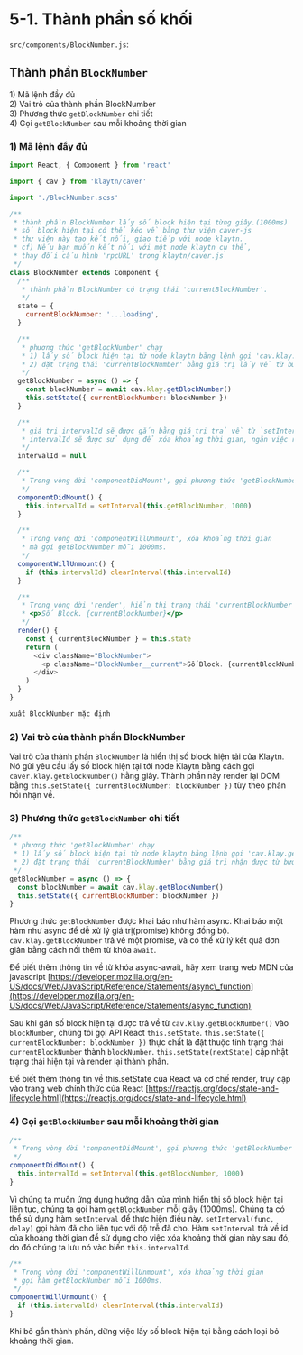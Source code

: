 # 5-1. Thành phần số khối <a id="5-1-blocknumber-component"></a>

`src/components/BlockNumber.js`:

## Thành phần `BlockNumber` <a id="blocknumber-component"></a>

1\) Mã lệnh đầy đủ  
2\) Vai trò của thành phần BlockNumber  
3\) Phương thức `getBlockNumber` chi tiết  
4\) Gọi `getBlockNumber` sau mỗi khoảng thời gian

### 1\) Mã lệnh đầy đủ <a id="1-full-code"></a>

```javascript
import React, { Component } from 'react'

import { cav } from 'klaytn/caver'

import './BlockNumber.scss'

/**
 * thành phần BlockNumber lấy số block hiện tại từng giây.(1000ms)
 * số block hiện tại có thể kéo về bằng thư viện caver-js
 * thư viện này tạo kết nối, giao tiếp với node klaytn.
 * cf) Nếu bạn muốn kết nối với một node klaytn cụ thể,
 * thay đổi cấu hình 'rpcURL' trong klaytn/caver.js
 */
class BlockNumber extends Component {
  /**
   * thành phần BlockNumber có trạng thái 'currentBlockNumber'.
   */
  state = {
    currentBlockNumber: '...loading',
  }

  /**
   * phương thức 'getBlockNumber' chạy
   * 1) lấy số block hiện tại từ node klaytn bằng lệnh gọi 'cav.klay.getBlockNumber()'
   * 2) đặt trạng thái 'currentBlockNumber' bằng giá trị lấy về từ bước 1).
   */
  getBlockNumber = async () => {
    const blockNumber = await cav.klay.getBlockNumber()
    this.setState({ currentBlockNumber: blockNumber })
  }

  /**
   * giá trị intervalId sẽ được gắn bằng giá trị trả về từ `setInterval`.
   * intervalId sẽ được sử dụng để xóa khoảng thời gian, ngăn việc rò rỉ bộ nhớ.
   */
  intervalId = null

  /**
   * Trong vòng đời 'componentDidMount', gọi phương thức 'getBlockNumber' sau mỗi khoảng thời gian.
   */
  componentDidMount() {
    this.intervalId = setInterval(this.getBlockNumber, 1000)
  }

  /**
   * Trong vòng đời 'componentWillUnmount', xóa khoảng thời gian
   * mà gọi getBlockNumber mỗi 1000ms.
   */
  componentWillUnmount() {
    if (this.intervalId) clearInterval(this.intervalId)
  }

  /**
   * Trong vòng đời 'render', hiển thị trạng thái 'currentBlockNumber' như dưới đây:
   * <p>Số Block. {currentBlockNumber}</p>
   */
  render() {
    const { currentBlockNumber } = this.state
    return (
      <div className="BlockNumber">
        <p className="BlockNumber__current">Số Block. {currentBlockNumber}</p>
      </div>
    )
  }
}

xuất BlockNumber mặc định
```

### 2\) Vai trò của thành phần BlockNumber <a id="2-blocknumber-component-s-role"></a>

Vai trò của thành phần `BlockNumber` là hiển thị số block hiện tải của Klaytn.  
Nó gửi yêu cầu lấy số block hiện tại tới node Klaytn bằng cách gọi `caver.klay.getBlockNumber()` hằng giây. Thành phần này render lại DOM bằng `this.setState({ currentBlockNumber: blockNumber })` tùy theo phản hồi nhận về.

### 3\) Phương thức `getBlockNumber` chi tiết <a id="3-getblocknumber-method-in-detail"></a>

```javascript
/**
 * phương thức 'getBlockNumber' chạy
 * 1) lấy số block hiện tại từ node klaytn bằng lệnh gọi 'cav.klay.getBlockNumber()'
 * 2) đặt trạng thái 'currentBlockNumber' bằng giá trị nhận được từ bước 1).
 */
getBlockNumber = async () => {
  const blockNumber = await cav.klay.getBlockNumber()
  this.setState({ currentBlockNumber: blockNumber })
}
```

Phương thức `getBlockNumber` được khai báo như hàm async. Khai báo một hàm như async để dễ xử lý giá trị\(promise\) không đồng bộ. `cav.klay.getBlockNumber` trả về một promise, và có thể xử lý kết quả đơn giản bằng cách nối thêm từ khóa `await`.

Để biết thêm thông tin về từ khóa async-await, hãy xem trang web MDN của javascript [https://developer.mozilla.org/en-US/docs/Web/JavaScript/Reference/Statements/async\_function](https://developer.mozilla.org/en-US/docs/Web/JavaScript/Reference/Statements/async_function)

Sau khi gán số block hiện tại được trả về từ `cav.klay.getBlockNumber()` vào `blockNumber`, chúng tôi gọi API React `this.setState`. `this.setState({ currentBlockNumber: blockNumber })` thực chất là đặt thuộc tính trạng thái `currentBlockNumber` thành `blockNumber`. `this.setState(nextState)` cập nhật trạng thái hiện tại và render lại thành phần.

Để biết thêm thông tin về this.setState của React và cơ chế render, truy cập vào trang web chính thức của React [https://reactjs.org/docs/state-and-lifecycle.html](https://reactjs.org/docs/state-and-lifecycle.html)

### 4\) Gọi `getBlockNumber` sau mỗi khoảng thời gian <a id="4-call-getblocknumber-intervally"></a>

```javascript
/**
 * Trong vòng đời 'componentDidMount', gọi phương thức 'getBlockNumber' sau mỗi khoảng thời gian.
 */
componentDidMount() {
  this.intervalId = setInterval(this.getBlockNumber, 1000)
}
```

Vì chúng ta muốn ứng dụng hướng dẫn của mình hiển thị số block hiện tại liên tục, chúng ta gọi hàm `getBlockNumber` mỗi giây \(1000ms\). Chúng ta có thể sử dụng hàm `setInterval` để thực hiện điều này. `setInterval(func, delay)` gọi hàm đã cho liên tục với độ trễ đã cho. Hàm `setInterval` trả về id của khoảng thời gian để sử dụng cho việc xóa khoảng thời gian này sau đó, do đó chúng ta lưu nó vào biến `this.intervalId`.

```javascript
/**
 * Trong vòng đời 'componentWillUnmount', xóa khoảng thời gian
 * gọi hàm getBlockNumber mỗi 1000ms.
 */
componentWillUnmount() {
  if (this.intervalId) clearInterval(this.intervalId)
}
```

Khi bỏ gắn thành phần, dừng việc lấy số block hiện tại bằng cách loại bỏ khoảng thời gian.

